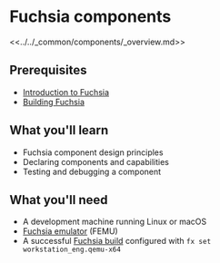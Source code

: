 # Fuchsia components

<<../../_common/components/_overview.md>>

## Prerequisites

*   [Introduction to Fuchsia](/docs/get-started/learn/intro/README.md)
*   [Building Fuchsia](/docs/get-started/learn/build/README.md)

## What you'll learn

*   Fuchsia component design principles
*   Declaring components and capabilities
*   Testing and debugging a component

## What you'll need

*   A development machine running Linux or macOS
*   [Fuchsia emulator](/docs/get-started/set_up_femu.md) (FEMU)
*   A successful [Fuchsia build](/docs/get-started/get_fuchsia_source.md)
    configured with `fx set workstation_eng.qemu-x64`
